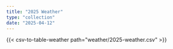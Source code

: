 ```yaml
---
title: "2025 Weather"
type: "collection"
date: "2025-04-12"
---
```


{{< csv-to-table-weather path="weather/2025-weather.csv" >}}
